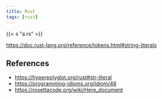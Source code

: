 ```yaml
---
title: Rust
tags: [rust]
---
```


{{< s "a.rs" >}}

<https://doc.rust-lang.org/reference/tokens.html#string-literals>

## References

- <https://hyperpolyglot.org/rust#str-literal>
- <https://programming-idioms.org/idiom/48>
- <https://rosettacode.org/wiki/Here_document>
